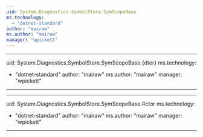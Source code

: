 ```yaml
---
uid: System.Diagnostics.SymbolStore.SymScopeBase
ms.technology: 
  - "dotnet-standard"
author: "mairaw"
ms.author: "mairaw"
manager: "wpickett"
---
```


---
uid: System.Diagnostics.SymbolStore.SymScopeBase.{dtor}
ms.technology: 
  - "dotnet-standard"
author: "mairaw"
ms.author: "mairaw"
manager: "wpickett"
---

---
uid: System.Diagnostics.SymbolStore.SymScopeBase.#ctor
ms.technology: 
  - "dotnet-standard"
author: "mairaw"
ms.author: "mairaw"
manager: "wpickett"
---
